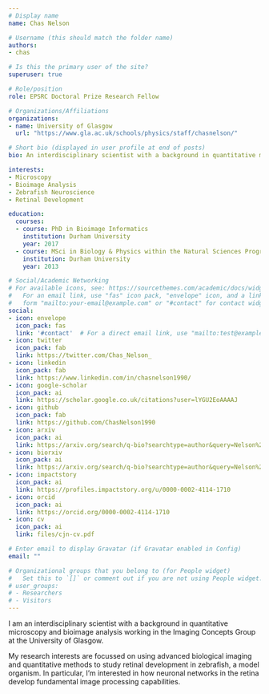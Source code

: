 ```yaml
---
# Display name
name: Chas Nelson

# Username (this should match the folder name)
authors:
- chas

# Is this the primary user of the site?
superuser: true

# Role/position
role: EPSRC Doctoral Prize Research Fellow

# Organizations/Affiliations
organizations:
- name: University of Glasgow
  url: "https://www.gla.ac.uk/schools/physics/staff/chasnelson/"

# Short bio (displayed in user profile at end of posts)
bio: An interdisciplinary scientist with a background in quantitative microscopy and bioimage analysis.

interests:
- Microscopy
- Bioimage Analysis
- Zebrafish Neuroscience
- Retinal Development

education:
  courses:
  - course: PhD in Bioimage Informatics
    institution: Durham University
    year: 2017
  - course: MSci in Biology & Physics within the Natural Sciences Programme
    institution: Durham University
    year: 2013

# Social/Academic Networking
# For available icons, see: https://sourcethemes.com/academic/docs/widgets/#icons
#   For an email link, use "fas" icon pack, "envelope" icon, and a link in the
#   form "mailto:your-email@example.com" or "#contact" for contact widget.
social:
- icon: envelope
  icon_pack: fas
  link: '#contact'  # For a direct email link, use "mailto:test@example.org".
- icon: twitter
  icon_pack: fab
  link: https://twitter.com/Chas_Nelson_
- icon: linkedin
  icon_pack: fab
  link: https://www.linkedin.com/in/chasnelson1990/
- icon: google-scholar
  icon_pack: ai
  link: https://scholar.google.co.uk/citations?user=lYGU2EoAAAAJ
- icon: github
  icon_pack: fab
  link: https://github.com/ChasNelson1990
- icon: arxiv
  icon_pack: ai
  link: https://arxiv.org/search/q-bio?searchtype=author&query=Nelson%2C+C+J
- icon: biorxiv
  icon_pack: ai
  link: https://arxiv.org/search/q-bio?searchtype=author&query=Nelson%2C+C+J
- icon: impactstory
  icon_pack: ai
  link: https://profiles.impactstory.org/u/0000-0002-4114-1710
- icon: orcid
  icon_pack: ai
  link: https://orcid.org/0000-0002-4114-1710
- icon: cv
  icon_pack: ai
  link: files/cjn-cv.pdf

# Enter email to display Gravatar (if Gravatar enabled in Config)
email: ""

# Organizational groups that you belong to (for People widget)
#   Set this to `[]` or comment out if you are not using People widget.
# user_groups:
# - Researchers
# - Visitors
---
```


I am an interdisciplinary scientist with a background in quantitative microscopy and bioimage analysis working in the Imaging Concepts Group at the University of Glasgow.

My research interests are focussed on using advanced biological imaging and quantitative methods to study retinal development in zebrafish, a model organism.
In particular, I’m interested in how neuronal networks in the retina develop fundamental image processing capabilities.
